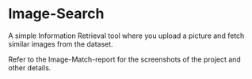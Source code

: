 # Image-Search
A simple Information Retrieval tool where you upload a picture and fetch similar images from the dataset.

Refer to the Image-Match-report for the screenshots of the project and other details.
